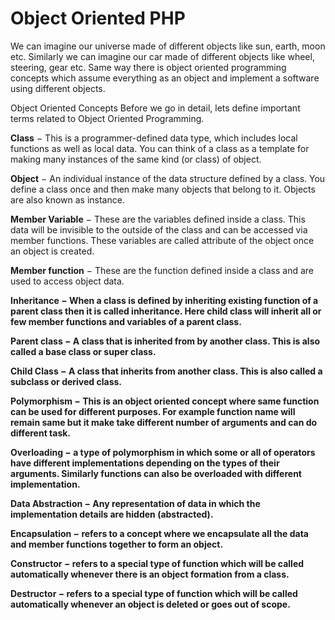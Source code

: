 # Object Oriented PHP

We can imagine our universe made of different objects like sun, earth, moon etc. Similarly we can imagine our car made of different objects like wheel, steering, gear etc. Same way there is object oriented programming concepts which assume everything as an object and implement a software using different objects.

Object Oriented Concepts
Before we go in detail, lets define important terms related to Object Oriented Programming.

<b>Class</b> − This is a programmer-defined data type, which includes local functions as well as local data. You can think of a class as a template for making many instances of the same kind (or class) of object.

<b>Object</b> − An individual instance of the data structure defined by a class. You define a class once and then make many objects that belong to it. Objects are also known as instance.

<b>Member Variable</b> − These are the variables defined inside a class. This data will be invisible to the outside of the class and can be accessed via member functions. These variables are called attribute of the object once an object is created.

<b>Member function</b> − These are the function defined inside a class and are used to access object data.

<b>Inheritance<b> − When a class is defined by inheriting existing function of a parent class then it is called inheritance. Here child class will inherit all or few member functions and variables of a parent class.

<b>Parent class</b> − A class that is inherited from by another class. This is also called a base class or super class.

<b>Child Class</b> − A class that inherits from another class. This is also called a subclass or derived class.

<b>Polymorphism</b> − This is an object oriented concept where same function can be used for different purposes. For example function name will remain same but it make take different number of arguments and can do different task.

<b>Overloading</b> − a type of polymorphism in which some or all of operators have different implementations depending on the types of their arguments. Similarly functions can also be overloaded with different implementation.

<b>Data Abstraction</b> − Any representation of data in which the implementation details are hidden (abstracted).

<b>Encapsulation</b> − refers to a concept where we encapsulate all the data and member functions together to form an object.

<b>Constructor</b> − refers to a special type of function which will be called automatically whenever there is an object formation from a class.

<b>Destructor</b> − refers to a special type of function which will be called automatically whenever an object is deleted or goes out of scope.
